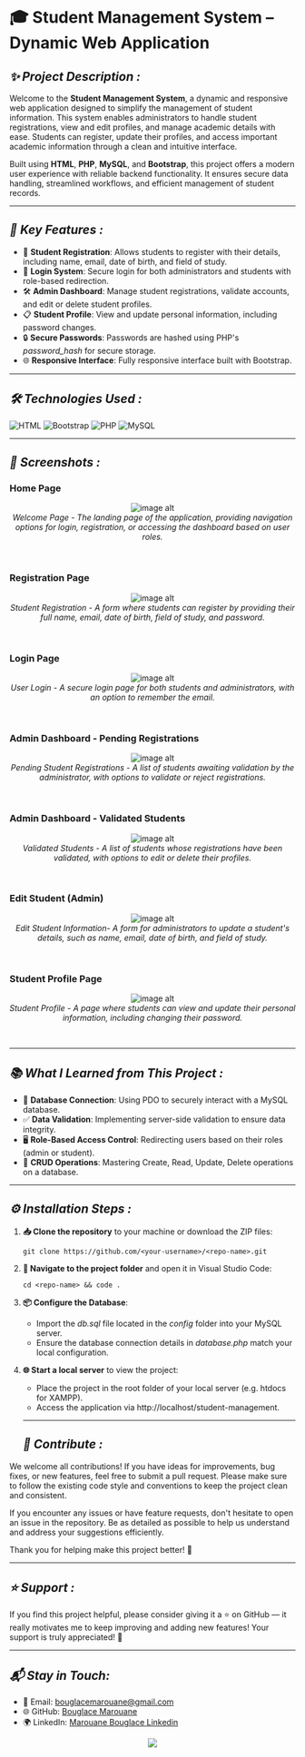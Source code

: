 # 🎓 **Student Management System – Dynamic Web Application**

## ***✨ Project Description :***




Welcome to the **Student Management System**, a dynamic and responsive web application designed to simplify the management of student information. This system enables administrators to handle student registrations, view and edit profiles, and manage academic details with ease. Students can register, update their profiles, and access important academic information through a clean and intuitive interface.

Built using **HTML**, **PHP**, **MySQL**, and **Bootstrap**, this project offers a modern user experience with reliable backend functionality. It ensures secure data handling, streamlined workflows, and efficient management of student records.


---

## ***🚀 Key Features :***

- 📝 **Student Registration**: Allows students to register with their details, including name, email, date of birth, and field of study.
- 🔑 **Login System**: Secure login for both administrators and students with role-based redirection.
- 🛠️ **Admin Dashboard**: Manage student registrations, validate accounts, and edit or delete student profiles.
- 📋 **Student Profile**: View and update personal information, including password changes.
- 🔒 **Secure Passwords**: Passwords are hashed using PHP's *password_hash* for secure storage.
- 🌐 **Responsive Interface**: Fully responsive interface built with Bootstrap.

---

## ***🛠️ Technologies Used :***

![HTML](https://img.shields.io/badge/HTML-5-orange?logo=html5&logoColor=white) ![Bootstrap](https://img.shields.io/badge/Bootstrap-5-red?logo=Bootstrap&logoColor=white) ![PHP](https://img.shields.io/badge/PHP-8.1-blue?logo=php&logoColor=white) ![MySQL](https://img.shields.io/badge/MySQL-8.0-gold?logo=mysql&logoColor=white)

---

## ***📸 Screenshots :***

### Home Page
<p align="center">
  <img src="https://github.com/BouglaceMarouane/Student-Management-System/blob/efbbaa183f052078a2f6c5dd8885242a579c9264/images/index.png" alt="image alt" />
  <br>
  <em>Welcome Page - The landing page of the application, providing navigation options for login, registration, or accessing the dashboard based on user roles.</em>
</p><br>

### Registration Page
<p align="center">
  <img src="https://github.com/BouglaceMarouane/Student-Management-System/blob/1529dd3cdc5b97bfed4af030e09317ceec232e03/images/register.png" alt="image alt"/>
  <br>
  <em>Student Registration - A form where students can register by providing their full name, email, date of birth, field of study, and password.</em>
</p><br>

### Login Page
<p align="center">
  <img src="https://github.com/BouglaceMarouane/Student-Management-System/blob/4a10aa592089f7f4e8df72452946b8af28895d43/images/login.png" alt="image alt"/>
  <br>
  <em>User Login - A secure login page for both students and administrators, with an option to remember the email.</em>
</p><br>

### Admin Dashboard - Pending Registrations
<p align="center">
  <img src="https://github.com/BouglaceMarouane/Student-Management-System/blob/a21e1d092b9f1f64fa41ce85206a96cb773b7b2d/images/admin1.png" alt="image alt"/>
  <br>
  <em>Pending Student Registrations -  A list of students awaiting validation by the administrator, with options to validate or reject registrations.</em>
</p><br>

### Admin Dashboard - Validated Students
<p align="center">
  <img src="https://github.com/BouglaceMarouane/Student-Management-System/blob/a21e1d092b9f1f64fa41ce85206a96cb773b7b2d/images/admin2.png" alt="image alt" />
  <br>
  <em>Validated Students - A list of students whose registrations have been validated, with options to edit or delete their profiles.</em>
</p><br>

### Edit Student (Admin)
<p align="center">
  <img src="https://github.com/BouglaceMarouane/Student-Management-System/blob/2bb56bc8d1394d4a9ee720b9ea46e03ee66f2f39/images/editadmin.png" alt="image alt" />
  <br>
  <em>Edit Student Information- A form for administrators to update a student's details, such as name, email, date of birth, and field of study.</em>
</p><br>

### Student Profile Page
<p align="center">
  <img src="https://github.com/BouglaceMarouane/Student-Management-System/blob/2bb56bc8d1394d4a9ee720b9ea46e03ee66f2f39/images/editetu.png" alt="image alt" />
  <br>
  <em>Student Profile - A page where students can view and update their personal information, including changing their password.</em>
</p><br>

---

## ***📚 What I Learned from This Project :***

- 🔗 **Database Connection**: Using PDO to securely interact with a MySQL database.
- ✅ **Data Validation**: Implementing server-side validation to ensure data integrity.
- 🖥️ **Role-Based Access Control**: Redirecting users based on their roles (admin or student).
- 🔄 **CRUD Operations**: Mastering Create, Read, Update, Delete operations on a database.

---

## ***⚙️ Installation Steps :***

1. **📥 Clone the repository** to your machine or download the ZIP files:
   ```
   git clone https://github.com/<your-username>/<repo-name>.git
   ```
2. **📂 Navigate to the project folder** and open it in Visual Studio Code:
   ```
   cd <repo-name> && code .
   ```

3. **📦 Configure the Database**:

    - Import the *db.sql* file located in the *config* folder into your MySQL server.
    - Ensure the database connection details in *database.php* match your local configuration.

4. **🌐 Start a local server** to view the project:

    - Place the project in the root folder of your local server (e.g. htdocs for XAMPP).
    - Access the application via http://localhost/student-management.
   
   ---

   ## ***🤝 Contribute :***

We welcome all contributions!
If you have ideas for improvements, bug fixes, or new features, feel free to submit a pull request.
Please make sure to follow the existing code style and conventions to keep the project clean and consistent.

If you encounter any issues or have feature requests, don't hesitate to open an issue in the repository.
Be as detailed as possible to help us understand and address your suggestions efficiently.

Thank you for helping make this project better! 💬

   ---

## ***⭐ Support :***

If you find this project helpful, please consider giving it a ⭐ on GitHub — it really motivates me to keep improving and adding new features!
Your support is truly appreciated! 🚀

   ---

## ***📬 Stay in Touch:***

- 📧 Email: bouglacemarouane@gmail.com  
- 🌐 GitHub: [Bouglace Marouane](https://github.com/BouglaceMarouane)
- 🌍 LinkedIn: [Marouane Bouglace Linkedin](https://www.linkedin.com/in/marouane-bouglace-68b17333b/)

<p align="center">
  <img src="https://capsule-render.vercel.app/api?type=waving&color=gradient&height=60&section=footer"/>
</p>
